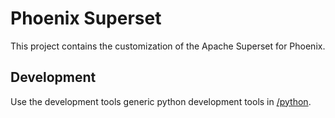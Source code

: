 # Phoenix Superset

This project contains the customization of the Apache Superset for Phoenix.

## Development

Use the development tools generic python development tools in [/python](../../).
